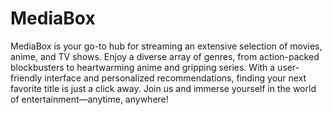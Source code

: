 # MediaBox
 MediaBox is your go-to hub for streaming an extensive selection of movies, anime, and TV shows. Enjoy a diverse array of genres, from action-packed blockbusters to heartwarming anime and gripping series. With a user-friendly interface and personalized recommendations, finding your next favorite title is just a click away. Join us and immerse yourself in the world of entertainment—anytime, anywhere!

